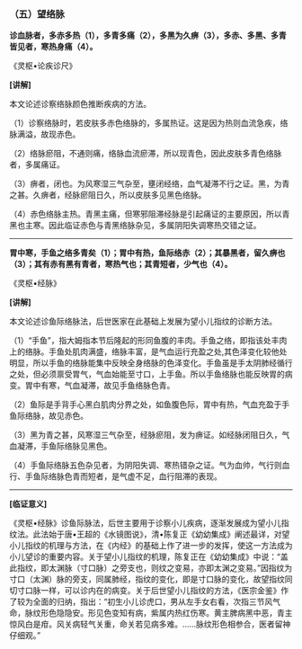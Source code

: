 ### （五）望络脉

**诊血脉者，多赤多热（1），多青多痛（2），多黑为久痹（3），多赤、多黑、多青皆见者，寒热身痛（4）。**

​《灵枢•论疾诊尺》

**[讲解]**

本文论述诊察络脉颜色推断疾病的方法。

（1）诊察络脉时，若皮肤多赤色络脉的，多属热证。这是因为热则血流急疾，络脉满溢，故现赤色。

（2）络脉瘀阻，不通则痛，络脉血流瘀滞，所以现青色，因此皮肤多青色络脉者，多属痛证。

（3）痹者，闭也。为风寒湿三气杂至，壅闭经络，血气凝滞不行之证。黑，为青之甚。久痹者，经脉瘀阻日久，所以皮肤多见黑色络脉。

（4）赤色络脉主热。青黑主痛，但寒邪阻滞经脉是引起痛证的主要原因，所以青黑也主寒。因此临证赤色与青黑络脉杂见，多属阴阳失调寒热交错之证。

* * *

**胃中寒，手鱼之络多青矣（1）；胃中有热，鱼际络赤（2）；其暴黑者，留久痹也（3）；其有赤有黑有青者，寒热气也；其青短者，少气也（4）。**

​《灵枢•经脉》

**[讲解]**

本文论述诊鱼际络脉法，后世医家在此基础上发展为望小儿指纹的诊断方法。

（1）“手鱼”，指大姆指本节后隆起的形同鱼腹的丰肉。手鱼之络，即指该处丰肉上的络脉。手鱼处肌肉满盛，络脉丰富，是气血运行充盈之处,其色泽变化较他处明显，所以手鱼的络脉能集中反映全身络脉的色泽变化。手鱼虽是手太阴肺经循行之处，但必须禀受胃气，气血始能至寸口，上手鱼。所以手鱼络脉也能反映胃的病变。胃中有寒，气血凝滞，故见手鱼络脉色青。

（2）鱼际是手背手心黑白肌肉分界之处，如鱼腹色际，胃中有热，气血充盈于手鱼际络脉，故见赤色。

（3）黑为青之甚，风寒湿三气杂至，经脉瘀阻，发为痹证。如经脉闭阻日久，气血凝滞，手鱼际络脉见黑色。

（4）手鱼际络脉五色杂见者，为阴阳失调、寒热错杂之证。气为血帅，气行则血行、手鱼际络脉色青而短者，是气虚不足，血行阻滞的表现。

* * *

**[临证意义]**

《灵枢•经脉》诊鱼际脉法，后世主要用于诊察小儿疾病，逐渐发展成为望小儿指纹法。此法始于唐•王超的《水镜图说》，清•陈复正《幼幼集成》阐述最详，对望小儿指纹的机理与方法，在《内经》的基础上作了进一步的发挥，使这一方法成为小儿望诊的重要内容。关于望小儿指纹的机理，陈复正在《幼幼集成》中说：“盖此指纹，即太渊脉（寸口脉）之旁支也，则纹之变易，亦即太渊之变易。”因指纹为寸口（太渊）脉的旁支，同属肺经，指纹的变化，即是寸口脉的变化，故望指纹同切寸口脉一样，可以诊内在的病变。关于后世望小儿指纹的方法，《医宗金鉴》作了较为全面的归纳，指出：“初生小儿诊虎口，男从左手女右看，次指三节风气命，脉纹形色隐隐安。形见色变知有病，紫属内热红伤寒。黄主脾病黑中恶，青主惊风白是疳。风关病轻气关重，命关若见病多难。……脉纹形色相参合，医者留神仔细观。”

